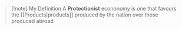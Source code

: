>[!note] My Definition
A **Protectionist** econonomy is one that favours the [[Products|products]] produced by the nation over those produced abroad

